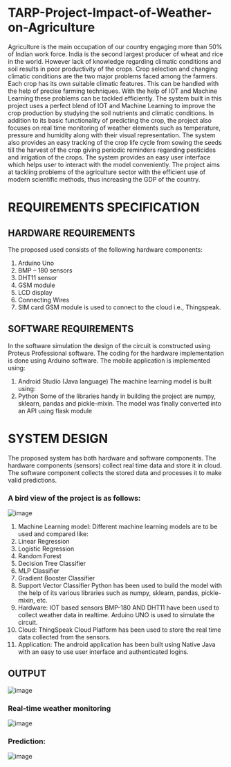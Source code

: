 # TARP-Project-Impact-of-Weather-on-Agriculture

Agriculture is the main occupation of our country engaging more than 50% of Indian work force. 
India is the second largest producer of wheat and rice in the world. However lack of knowledge 
regarding climatic conditions and soil results in poor productivity of the crops. Crop selection 
and changing climatic conditions are the two major problems faced among the farmers. Each 
crop has its own suitable climatic features. This can be handled with the help of precise farming 
techniques. With the help of IOT and Machine Learning these problems can be tackled 
efficiently. The system built in this project uses a perfect blend of IOT and Machine Learning to 
improve the crop production by studying the soil nutrients and climatic conditions. In addition to 
its basic functionality of predicting the crop, the project also focuses on real time monitoring of 
weather elements such as temperature, pressure and humidity along with their visual 
representation. The system also provides an easy tracking of the crop life cycle from sowing the 
seeds till the harvest of the crop giving periodic reminders regarding pesticides and irrigation of 
the crops. The system provides an easy user interface which helps user to interact with the model 
conveniently. 
The project aims at tackling problems of the agriculture sector with the efficient use of modern 
scientific methods, thus increasing the GDP of the country.

# REQUIREMENTS SPECIFICATION
## HARDWARE REQUIREMENTS
The proposed used consists of the following hardware components:
1. Arduino Uno
2. BMP – 180 sensors
3. DHT11 sensor
4. GSM module
5. LCD display
6. Connecting Wires
7. SIM card
GSM module is used to connect to the cloud i.e., Thingspeak.
## SOFTWARE REQUIREMENTS
In the software simulation the design of the circuit is constructed using Proteus Professional
software. The coding for the hardware implementation is done using Arduino software. 
The mobile application is implemented using:
1.  Android Studio (Java language)
The machine learning model is built using:
2. Python
Some of the libraries handy in building the project are numpy, sklearn, pandas and pickle-mixin.
The model was finally converted into an API using flask module

# SYSTEM DESIGN
The proposed system has both hardware and software components. The hardware components 
(sensors) collect real time data and store it in cloud. The software component collects the stored 
data and processes it to make valid predictions. 
### A bird view of the project is as follows:
![image](https://user-images.githubusercontent.com/79393700/167406767-116b2414-e1c9-49e0-b9d8-d808e114cfcd.png)

1. Machine Learning model: Different machine learning models are to be used and 
compared like:
1. Linear Regression
2. Logistic Regression
3. Random Forest
4. Decision Tree Classifier
5. MLP Classifier
6. Gradient Booster Classifier
7. Support Vector Classifier
Python has been used to build the model with the help of its various libraries such as 
numpy, sklearn, pandas, pickle-mixin, etc.
2. Hardware: IOT based sensors BMP-180 AND DHT11 have been used to collect weather 
data in realtime. Arduino UNO is used to simulate the circuit.
3. Cloud: ThingSpeak Cloud Platform has been used to store the real time data collected 
from the sensors.
4. Application: The android application has been built using Native Java with an easy to 
use user interface and authenticated logins.


## OUTPUT
![image](https://user-images.githubusercontent.com/79393700/167407066-47d685d6-1339-445f-84fc-b2cb89860bbf.png)
### Real-time weather monitoring
![image](https://user-images.githubusercontent.com/79393700/167407113-fcd748bd-8a00-4184-bb45-5e5f09d79a7e.png)
### Prediction:
![image](https://user-images.githubusercontent.com/79393700/167407195-b4e9fe92-13be-4a74-b9f9-0db75d05377e.png)

